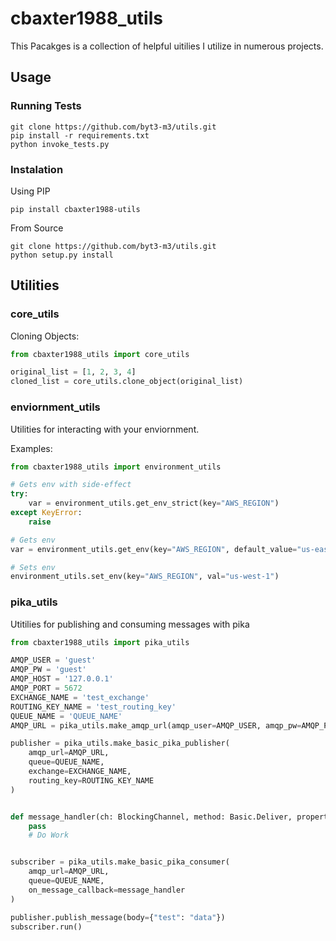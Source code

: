# cbaxter1988_utils

This Pacakges is a collection of helpful uitilies I utilize in numerous projects.

## Usage

### Running Tests

```text
git clone https://github.com/byt3-m3/utils.git
pip install -r requirements.txt 
python invoke_tests.py
```

### Instalation

Using PIP

```text
pip install cbaxter1988-utils 
```

From Source

```text
git clone https://github.com/byt3-m3/utils.git 
python setup.py install 
```

## Utilities

### core_utils

Cloning Objects:

```python
from cbaxter1988_utils import core_utils

original_list = [1, 2, 3, 4]
cloned_list = core_utils.clone_object(original_list)

```

### enviornment_utils

Utilities for interacting with your enviornment.

Examples:

```python
from cbaxter1988_utils import environment_utils

# Gets env with side-effect 
try:
    var = environment_utils.get_env_strict(key="AWS_REGION")
except KeyError:
    raise

# Gets env
var = environment_utils.get_env(key="AWS_REGION", default_value="us-east-1")

# Sets env
environment_utils.set_env(key="AWS_REGION", val="us-west-1")
```

### pika_utils

Utitilies for publishing and consuming messages with pika

```python
from cbaxter1988_utils import pika_utils

AMQP_USER = 'guest'
AMQP_PW = 'guest'
AMQP_HOST = '127.0.0.1'
AMQP_PORT = 5672
EXCHANGE_NAME = 'test_exchange'
ROUTING_KEY_NAME = 'test_routing_key'
QUEUE_NAME = 'QUEUE_NAME'
AMQP_URL = pika_utils.make_amqp_url(amqp_user=AMQP_USER, amqp_pw=AMQP_PW, amqp_host=AMQP_HOST, amqp_port=AMQP_PORT)

publisher = pika_utils.make_basic_pika_publisher(
    amqp_url=AMQP_URL,
    queue=QUEUE_NAME,
    exchange=EXCHANGE_NAME,
    routing_key=ROUTING_KEY_NAME
)


def message_handler(ch: BlockingChannel, method: Basic.Deliver, properties: BasicProperties, body):
    pass
    # Do Work


subscriber = pika_utils.make_basic_pika_consumer(
    amqp_url=AMQP_URL,
    queue=QUEUE_NAME,
    on_message_callback=message_handler
)

publisher.publish_message(body={"test": "data"})
subscriber.run()
```